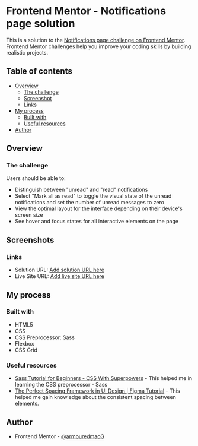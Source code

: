 # Frontend Mentor - Notifications page solution

This is a solution to the [Notifications page challenge on Frontend Mentor](https://www.frontendmentor.io/challenges/notifications-page-DqK5QAmKbC). Frontend Mentor challenges help you improve your coding skills by building realistic projects.

## Table of contents

- [Overview](#overview)
  - [The challenge](#the-challenge)
  - [Screenshot](#screenshot)
  - [Links](#links)
- [My process](#my-process)
  - [Built with](#built-with)
  - [Useful resources](#useful-resources)
- [Author](#author)

## Overview

### The challenge

Users should be able to:

- Distinguish between "unread" and "read" notifications
- Select "Mark all as read" to toggle the visual state of the unread notifications and set the number of unread messages to zero
- View the optimal layout for the interface depending on their device's screen size
- See hover and focus states for all interactive elements on the page

## Screenshots

### Links

- Solution URL: [Add solution URL here](https://your-solution-url.com)
- Live Site URL: [Add live site URL here](https://your-live-site-url.com)

## My process

### Built with

- HTML5
- CSS
- CSS Preprocessor: Sass
- Flexbox
- CSS Grid

### Useful resources

- [Sass Tutorial for Beginners - CSS With Superpowers](https://www.youtube.com/watch?v=_a5j7KoflTs) - This helped me in learning the CSS preprocessor - Sass
- [The Perfect Spacing Framework in UI Design | Figma Tutorial](https://youtube.com/watch?v=Al1xsdol4Pk) - This helped me gain knowledge about the consistent spacing between elements.

## Author

- Frontend Mentor - [@armouredmaoG](https://www.frontendmentor.io/profile/armouredmaoG)

